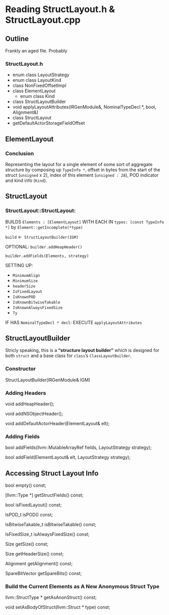 # Reading StructLayout.h & StructLayout.cpp

## Outline

Frankly an aged file. Probably 

### StructLayout.h

- enum class LayoutStrategy
- enum class LayoutKind
- class NonFixedOffsetImpl
- class ElementLayout
	- enum class Kind
- class StructLayoutBuilder
- void applyLayoutAttributes(IRGenModule&, NominalTypeDecl *, bool, Alignment&)
- class StructLayout
- getDefaultActorStorageFieldOffset

## ElementLayout

### Conclusion
Representing the layout for a single element of some sort of aggregate structure by composing up `TypeInfo *`,  offset in bytes from the start of the struct (`unsigned` x 2), index of this element (`unsigned : 28`), POD indicator and kind info (`Kind`).

## StructLayout

### StructLayout::StructLayout:

BUILDS `Elements : [ElementLayout]` WITH EACH IN `types: [const TypeInfo *]` by `Element::getIncomplete(*type)`

`build` <-` StructLayoutBuilder(IGM)`

OPTIONAL: `builder.addHeapHeader()`

`builder.addFields(Elements, strategy)`

SETTING UP:
- `MinimumAlign`
- `MinimumSize`
- `headerSize`
- `IsFixedLayout`
- `IsKnownPOD`
- `IsKnownBitwiseTakable`
- `IsKnownAlwaysFixedSize`
- `Ty`

IF HAS `NominalTypeDecl * decl`: EXECUTE `applyLayoutAttributes`

## StructLayoutBuilder

Stricly speaking, this is a **“structure layout builder”** which is designed for both `struct` and a base class for `class`’s `ClassLayoutBuilder`.

### Constructor

StructLayoutBuilder(IRGenModule& IGM)

### Adding Headers

void addHeapHeader();

void addNSObjectHeader();

void addDefaultActorHeader(ElementLayout& elt);

### Adding Fields

bool addFields(llvm::MutableArrayRef<ElementLayout> fields, LayoutStrategy strategy);

bool addField(ElementLayout& elt, LayoutStrategy strategy);

## Accessing Struct Layout Info

bool empty() const;

[llvm::Type *] getStructFields() const;

bool isFixedLayout() const;

IsPOD_t isPOD() const;

IsBitwiseTakable_t isBitwiseTakable() const;

IsFixedSize_t isAlwaysFixedSize() const;

Size getSize() const;

Size getHeaderSize() const;

Alignment getAlignment() const;

SpareBitVector getSpareBits() const;

### Build the Current Elements as A New Anonymous Struct Type
llvm::StructType * getAsAnonStruct() const;

void setAsBodyOfStruct(llvm::Struct * type) const;